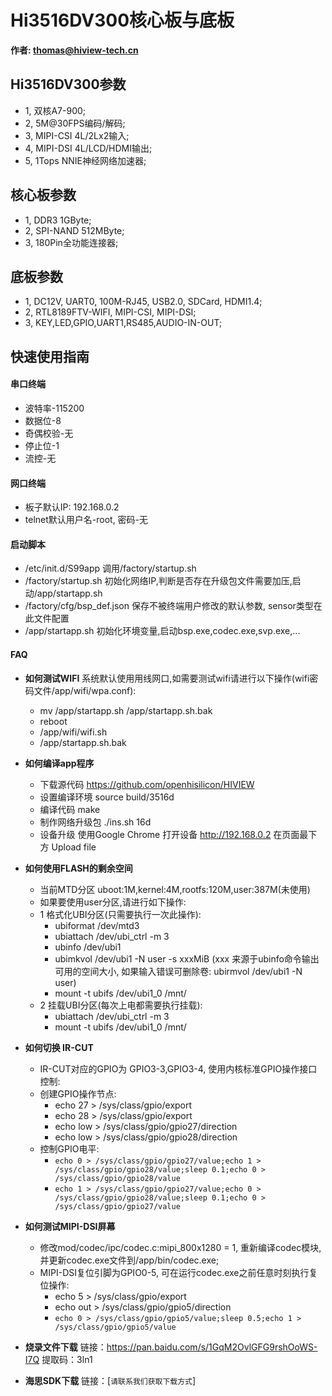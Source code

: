 
# Hi3516DV300核心板与底板
**作者: thomas@hiview-tech.cn**

## Hi3516DV300参数

* 1, 双核A7-900;
* 2, 5M@30FPS编码/解码;
* 3, MIPI-CSI 4L/2Lx2输入;
* 4, MIPI-DSI 4L/LCD/HDMI输出;
* 5, 1Tops NNIE神经网络加速器;

## 核心板参数

* 1, DDR3 1GByte;
* 2, SPI-NAND 512MByte;  
* 3, 180Pin全功能连接器;

## 底板参数

* 1, DC12V, UART0, 100M-RJ45, USB2.0, SDCard, HDMI1.4;
* 2, RTL8189FTV-WIFI, MIPI-CSI, MIPI-DSI;
* 3, KEY,LED,GPIO,UART1,RS485,AUDIO-IN-OUT;

## 快速使用指南


#### 串口终端
*  波特率-115200
*  数据位-8
*  奇偶校验-无
*  停止位-1
*  流控-无

#### 网口终端

* 板子默认IP: 192.168.0.2
* telnet默认用户名-root, 密码-无 


#### 启动脚本

* /etc/init.d/S99app
    调用/factory/startup.sh
* /factory/startup.sh
    初始化网络IP,判断是否存在升级包文件需要加压,启动/app/startapp.sh
* /factory/cfg/bsp_def.json
    保存不被终端用户修改的默认参数, sensor类型在此文件配置
* /app/startapp.sh
    初始化环境变量,启动bsp.exe,codec.exe,svp.exe,...

#### FAQ
* **如何测试WIFI**
    系统默认使用用线网口,如需要测试wifi请进行以下操作(wifi密码文件/app/wifi/wpa.conf):
    * mv /app/startapp.sh /app/startapp.sh.bak
    * reboot
    * /app/wifi/wifi.sh
    * /app/startapp.sh.bak
* **如何编译app程序**
    * 下载源代码 https://github.com/openhisilicon/HIVIEW
    * 设置编译环境 source build/3516d
    * 编译代码 make
    * 制作网络升级包 ./ins.sh 16d
    * 设备升级 使用Google Chrome 打开设备 http://192.168.0.2 在页面最下方 Upload file

* **如何使用FLASH的剩余空间**
    * 当前MTD分区 uboot:1M,kernel:4M,rootfs:120M,user:387M(未使用)
    * 如果要使用user分区,请进行如下操作:
    * 1 格式化UBI分区(只需要执行一次此操作):
      *  ubiformat /dev/mtd3
      *  ubiattach /dev/ubi_ctrl -m 3
      *  ubinfo /dev/ubi1
      *  ubimkvol /dev/ubi1 -N user -s xxxMiB 
        (xxx 来源于ubinfo命令输出可用的空间大小, 
        如果输入错误可删除卷: ubirmvol /dev/ubi1 -N user)
      *  mount -t ubifs /dev/ubi1_0 /mnt/ 
    * 2 挂载UBI分区(每次上电都需要执行挂载):
      *  ubiattach /dev/ubi_ctrl -m 3
      *  mount -t ubifs /dev/ubi1_0 /mnt/

* **如何切换 IR-CUT**
    *  IR-CUT对应的GPIO为 GPIO3-3,GPIO3-4, 使用内核标准GPIO操作接口控制:
    *  创建GPIO操作节点:
        * echo 27 > /sys/class/gpio/export
        * echo 28 > /sys/class/gpio/export
        * echo low > /sys/class/gpio/gpio27/direction
        * echo low > /sys/class/gpio/gpio28/direction
    *  控制GPIO电平: 
        * `echo 0 > /sys/class/gpio/gpio27/value;echo 1 > /sys/class/gpio/gpio28/value;sleep 0.1;echo 0 > /sys/class/gpio/gpio28/value`
        * `echo 1 > /sys/class/gpio/gpio27/value;echo 0 > /sys/class/gpio/gpio28/value;sleep 0.1;echo 0 > /sys/class/gpio/gpio27/value`

* **如何测试MIPI-DSI屏幕**
    * 修改mod/codec/ipc/codec.c:mipi_800x1280 = 1,
      重新编译codec模块,并更新codec.exe文件到/app/bin/codec.exe;
    * MIPI-DSI复位引脚为GPIO0-5, 可在运行codec.exe之前任意时刻执行复位操作:
        * echo 5 > /sys/class/gpio/export
        * echo out > /sys/class/gpio/gpio5/direction
        * `echo 0 > /sys/class/gpio/gpio5/value;sleep 0.5;echo 1 > /sys/class/gpio/gpio5/value`
* **烧录文件下载**
  链接：https://pan.baidu.com/s/1GqM2OvlGFG9rshOoWS-I7Q 提取码：3ln1 
* **海思SDK下载**
  链接：[`请联系我们获取下载方式`]
